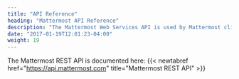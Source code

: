 ```yaml
---
title: "API Reference"
heading: "Mattermost API Reference"
description: "The Mattermost Web Services API is used by Mattermost clients and third party applications to interact with the server."
date: "2017-01-19T12:01:23-04:00"
weight: 19
---
```


The Mattermost REST API is documented here: {{< newtabref href="https://api.mattermost.com" title="Mattermost REST API" >}}
